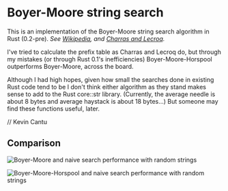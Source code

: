 # Boyer-Moore string search

This is an implementation of the Boyer-Moore string search algorithm in Rust (0.2-pre). *See [Wikipedia](http://en.wikipedia.org/wiki/Boyer%E2%80%93Moore_string_search_algorithm), and [Charras and Lecroq](http://www-igm.univ-mlv.fr/~lecroq/string/node14.html).*

I've tried to calculate the prefix table as Charras and Lecroq do, but through my mistakes (or through Rust 0.1's inefficiencies) Boyer-Moore-Horspool outperforms Boyer-Moore, across the board.

Although I had high hopes, given how small the searches done in existing Rust code tend to be I don't think either algorithm as they stand makes sense to add to the Rust core::str library.  (Currently, the average needle is about 8 bytes and average haystack is about 18 bytes...)  But someone may find these functions useful, later.

// Kevin Cantu

## Comparison
![Boyer-Moore and naive search performance with random strings](http://kevincantu.org/code/rust/boyer-moore/data_bm.svg)

![Boyer-Moore-Horspool and naive search performance with random strings](http://kevincantu.org/code/rust/boyer-moore/data_bmh.svg)


